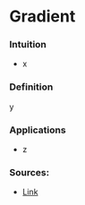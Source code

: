 # Gradient

###  Intuition
* x

### Definition
y

### Applications
* z

### Sources:
* [Link](https://google.com)

